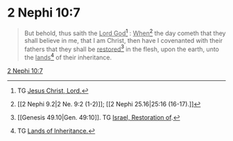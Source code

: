 # 2 Nephi 10:7

> But behold, thus saith the <u>Lord God</u>[^a] : <u>When</u>[^b] the day cometh that they shall believe in me, that I am Christ, then have I covenanted with their fathers that they shall be <u>restored</u>[^c] in the flesh, upon the earth, unto the <u>lands</u>[^d] of their inheritance.

[2 Nephi 10:7](https://www.churchofjesuschrist.org/study/scriptures/bofm/2-ne/10?lang=eng&id=p7#p7)


[^a]: TG [Jesus Christ, Lord.](https://www.churchofjesuschrist.org/study/scriptures/tg/jesus-christ-lord?lang=eng)
[^b]: [[2 Nephi 9.2|2 Ne. 9:2 (1-2)]]; [[2 Nephi 25.16|25:16 (16-17).]]
[^c]: [[Genesis 49.10|Gen. 49:10]]. TG [Israel, Restoration of](https://www.churchofjesuschrist.org/study/scriptures/tg/israel-restoration-of?lang=eng).
[^d]: TG [Lands of Inheritance.](https://www.churchofjesuschrist.org/study/scriptures/tg/lands-of-inheritance?lang=eng)
